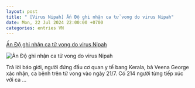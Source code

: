 ```yaml
---
layout: post
title: " [Virus Nipah] Ấn Độ ghi nhận ca tử vong do virus Nipah"
date: Mon, 22 Jul 2024 22:00:00 +0700
categories: entries VN
---
```

[Ấn Độ ghi nhận ca tử vong do virus Nipah](http://atv.org.vn/tin-tuc/tin-the-gioi/an-do-ghi-nhan-ca-tu-vong-do-virus-nipah-104920.html)

![Ấn Độ ghi nhận ca tử vong do virus Nipah](http://atv.org.vn/uploads/NewsThumbnail/2024/07/21/220912Nipah-21072024-01.jpg)

Trả lời báo giới, người đứng đầu cơ quan y tế bang Kerala, bà Veena George xác nhận, ca bệnh trên tử vong vào ngày 21/7. Có 214 người từng tiếp xúc với ca ...

